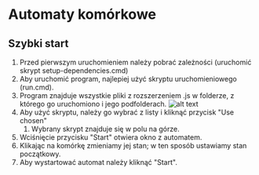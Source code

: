 # Automaty komórkowe

## Szybki start

1. Przed pierwszym uruchomieniem należy pobrać zależności (uruchomić skrypt setup-dependencies.cmd)
2. Aby uruchomić program, najlepiej użyć skryptu uruchomieniowego (run.cmd).
3. Program znajduje wszystkie pliki z rozszerzeniem .js w folderze, z którego go uruchomiono i jego podfolderach.
![alt text](https://git.e-science.pl/kwazny_252716_java/java-repo/blob/master/lab12/pics/Obraz1.png)
4. Aby użyć skryptu, należy go wybrać z listy i kliknąć przycisk "Use chosen"
    1. Wybrany skrypt znajduje się w polu na górze.
5. Wciśnięcie przycisku "Start" otwiera okno z automatem.
6. Klikając na komórkę zmieniamy jej stan; w ten sposób ustawiamy stan początkowy.
7. Aby wystartować automat należy kliknąć "Start".